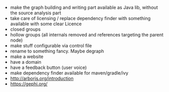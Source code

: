 * make the graph building and writing part available as Java lib, without the source analysis part
* take care of licensing / replace dependency finder with something available with some clear Licence
* closed groups
* hollow groups (all internals removed and references targeting the parent node)
* make stuff configurable via control file
* rename to something fancy. Maybe degraph
* make a website
* have a domain
* have a feedback button (user voice)
* make dependency finder available for maven/gradle/ivy
* http://arborjs.org/introduction
* https://gephi.org/